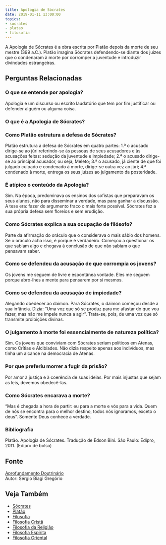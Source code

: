 ```yaml
---
title: Apologia de Sócrates
date: 2019-01-11 13:00:00
topics: 
- socrates
- platao
- filosofia
---
```


A Apologia de Sócrates é a obra escrita por Platão depois da morte de
seu mestre (399 a.C.). Platão imagina Sócrates defendendo-se diante dos
juízes que o condenaram à morte por corromper a juventude e introduzir
divindades estrangeiras.

## Perguntas Relacionadas

### O que se entende por apologia?
Apologia é um discurso ou escrito laudatório que tem por fim justificar
ou defender alguém ou alguma coisa.

### O que é a Apologia de Sócrates?

### Como Platão estrutura a defesa de Sócrates?
Platão estrutura a defesa de Sócrates em quatro partes: 1.ª o acusado
dirige-se ao júri referindo-se às pessoas de seus acusadores e às
acusações feitas: sedução da juventude e impiedade; 2.ª o acusado
dirige-se ao principal acusador, ou seja, Meleto; 3.ª o acusado, já
ciente de que foi julgado culpado e condenado à morte, dirige-se outra
vez ao júri; 4.ª condenado à morte, entrega os seus juízes ao julgamento
da posteridade.

### É atípico o conteúdo da Apologia?
Sim. Na época, predominava os ensinos dos sofistas que preparavam os
seus alunos, não para disseminar a verdade, mas para ganhar a discussão.
A tese era: fazer do argumento fraco o mais forte possível. Sócrates fez
a sua própria defesa sem floreios e sem erudição.

### Como Sócrates explica a sua ocupação de filósofo?
Parte da afirmação do oráculo que o considerava o mais sábio dos homens.
Se o oráculo acha isso, é porque é verdadeiro. Começou a questionar os
que sabiam algo e chegava à conclusão de que não sabiam o que pensavam
saber.

### Como se defendeu da acusação de que corrompia os jovens?
Os jovens me seguem de livre e espontânea vontade. Eles me seguem porque
abro-lhes a mente para pensarem por si mesmos.

### Como se defendeu da acusação de impiedade?
Alegando obedecer ao daimon. Para Sócrates, o daimon começou desde a
sua infância. Dizia: “Uma voz que só se produz para me afastar do que
vou fazer, mas não me impele nunca a agir”. Trata-se, pois, de uma voz
que só transmite proibições divinas.

### O julgamento à morte foi essencialmente de natureza política?
Sim. Os jovens que conviviam com Sócrates seriam políticos em Atenas,
como Crítias e Alcibíades. Não dizia respeito apenas aos indivíduos, mas
tinha um alcance na democracia de Atenas.

### Por que preferiu morrer a fugir da prisão?
Por amor à justiça e à coerência de suas ideias. Por mais injustas que
sejam as leis, devemos obedecê-las.

### Como Sócrates encarava a morte?
“Mas é chegada a hora de partir: eu para a morte e vós para a vida. Quem
de nós se encontra para o melhor destino, todos nós ignoramos, exceto o
deus”. Somente Deus conhece a verdade.

### Bibliografia
Platão. Apologia de Sócrates. Tradução de Edson Bini. São Paulo:
Edipro, 2011. (Edipro de bolso)

## Fonte
[Aprofundamento Doutrinário](https://sites.google.com/view/aprofundamentodoutrinario/apologia-de-sócrates)  
Autor: Sérgio Biagi Gregório

## Veja Também
* [Sócrates](../socrates)
* [Platão](../platao)
* [Filosofia](../filosofia)
* [Filosofia Cristã](filosofia-crista)
* [Filosofia da Religião](filosofia-da-religiao)
* [Filosofia Espírita](filosofia-espirita)
* [Filosofia Oriental](filosofia-oriental)

